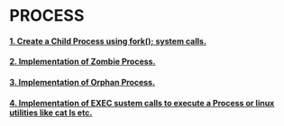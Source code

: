 # PROCESS
#### [1. Create a Child Process using fork(); system calls.](../3_PROCESS/1_Create_CP)
#### [2. Implementation of Zombie Process.](../3_PROCESS/2_Zombie)
#### [3. Implementation of Orphan Process.](../3_PROCESS/3_Orphan)
#### [4. Implementation of EXEC sustem calls to execute a Process or linux utilities like cat ls etc.](../3_PROCESS/4_EXEC_SYS_CALL)
